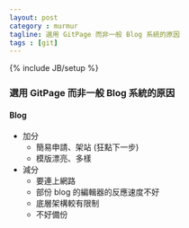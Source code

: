 ```yaml
---
layout: post
category : murmur
tagline: 選用 GitPage 而非一般 Blog 系統的原因
tags : [git]
---
```

{% include JB/setup %}

### 選用 GitPage 而非一般 Blog 系統的原因

#### Blog

+ 加分
    + 簡易申請、架站 (狂點下一步)
    + 模版漂亮、多樣
+ 減分
    - 要連上網路
    - 部份 blog 的編輯器的反應速度不好
    - 底層架構較有限制
    - 不好備份
